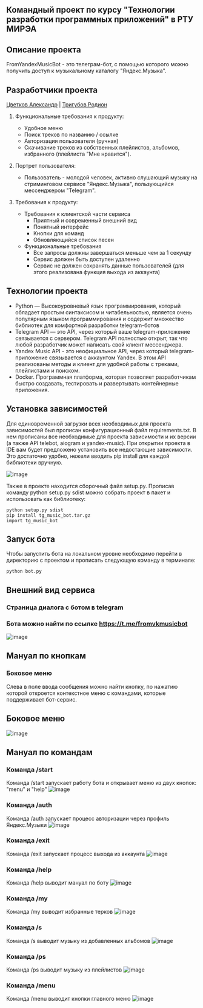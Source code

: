 

## Командный проект по курсу "Технологии разработки программных приложений" в РТУ МИРЭА
## Описание проекта
FromYandexMusicBot - это телеграм-бот, с помощью которого можно получить доступ к музыкальному каталогу "Яндекс.Музыка".
## Разработчики проекта
[Цветков Александр](https://github.com/yofujtsu) | [Тригубов Родион](https://github.com/Ulquiorrashif)

1. Функциональные требования к продукту:
    - Удобное меню
    - Поиск треков по названию / ссылке
    - Авторизация пользователя (ручная)
    - Скачивание треков из собственных плейлистов, альбомов, избранного (плейлиста "Мне нравится"). 

2. Портрет пользователя:
    - Пользователь - молодой человек, активно слушающий музыку на стриминговом сервисе "Яндекс.Музыка", пользующийся мессенджером "Telegram".

3. Требования к продукту:
    + Требования к клиентской части сервиса
      - Приятный и современный внешний вид 
      - Понятный интерфейс
      - Кнопки для команд
      - Обновляющийся список песен
    + Функциональные требования
      - Все запросы должны завершаться меньше чем за 1 секунду
      - Сервис должен быть доступен удаленно
      - Сервис не должен сохранять данные пользователей (для этого реализована функция выхода из аккаунта)
 
## Технологии проекта
   + Python — Высокоуровневый язык программирования, который обладает простым синтаксисом и читабельностью, является очень популярным языком программирования и содержит множество библиотек для комфортной разработки telegram-ботов
   + Telegram API — это API, через который ваше telegram-приложение связывается с сервером. Telegram API полностью открыт, так что любой разработчик может написать свой клиент мессенджера.
   + Yandex Music API - это неофициальное API, через который telegram-приложение связывается с аккаунтом Yandex. В этом API реализованы методы и клиент для удобной работы с треками, плейлистами и поиском.
   + Docker. Программная платформа, которая позволяет разработчикам быстро создавать, тестировать и развертывать контейнерные приложения.


## Установка зависимостей
Для единовременной загрузки всех необходимых для проекта зависимостей был прописан конфигурационный файл requirements.txt. В нем прописаны все необходимые для проекта зависимости и их версии (а также API telebot, aiogram и yandex-music). При открытии проекта в IDE вам будет предложено установить все недостающие зависимости. Это достаточно удобно, нежели вводить pip install для каждой библиотеки вручную.

![image](https://github.com/yofujitsu/tg_music_bot/assets/78373273/5f997ee1-d46e-4050-a969-86a9ac5f035e)

Также в проекте находится сборочный файл setup.py. Прописав команду python setup.py sdist можно собрать проект в пакет и использовать как библиотеку:
```
python setup.py sdist
pip install tg_music_bot.tar.gz
import tg_music_bot
```

## Запуск бота
Чтобы запустить бота на локальном уровне необходимо перейти в директорию с проектом и прописать следующую команду в терминале:
```
python bot.py
```

## Внешний вид сервиса
### Страница диалога с ботом в telegram
### Бота можно найти по ссылке https://t.me/fromvkmusicbot
![image](https://github.com/yofujitsu/tg_music_bot/assets/78373273/7e2d0f10-a87d-49fa-b670-46048dc3bc06)


## Мануал по кнопкам
### Боковое меню
Слева в поле ввода сообщения можно найти кнопку, по нажатию которой откроется контекстное меню с командами, которые поддерживает бот-сервис.
## Боковое меню
![image](https://github.com/yofujitsu/tg_music_bot/assets/78373273/d45e01bd-2265-4a97-a386-ec6e7b458d18)



## Мануал по командам
### Команда /start
Команда /start запускает работу бота и открывает меню из двух кнопок: "menu" и "help"
![image](https://github.com/yofujitsu/tg_music_bot/assets/78373273/c8fad584-510c-4e4a-9de0-f540f81536ea)
### Команда /auth
Команда /auth запускает процесс авторизации через профиль Яндекс.Музыки
![image](https://github.com/yofujitsu/tg_music_bot/assets/78373273/1c247af1-bccf-4add-8a73-50b33ded790b)
### Команда /exit
Команда /exit запускает процесс выхода из аккаунта
![image](https://github.com/yofujitsu/tg_music_bot/assets/78373273/028d028f-6f0d-4b92-8a7b-d5dc1cd2845f)
### Команда /help
Команда /help выводит мануал по боту
![image](https://github.com/yofujitsu/tg_music_bot/assets/78373273/c8fad584-510c-4e4a-9de0-f540f81536ea)
### Команда /my
Команда /my выводит избранные терков
![image](https://github.com/yofujitsu/tg_music_bot/assets/78373273/bb2adcf4-d00b-49b7-a03f-0c9fff3a6fe4)
### Команда /s
Команда /s выводит музыку из добавленных альбомов
![image](https://github.com/yofujitsu/tg_music_bot/assets/78373273/e7c44d12-dc46-4425-b104-270589a4b193)
### Команда /ps
Команда /ps выводит музыку из плейлистов
![image](https://github.com/yofujitsu/tg_music_bot/assets/78373273/dcb556ab-1394-4dee-8365-9b841db1a36a)
### Команда /menu
Команда /menu выводит кнопки главного меню
![image](https://github.com/yofujitsu/tg_music_bot/assets/78373273/510317c9-714d-4e68-ad7a-0e371b05df25)

